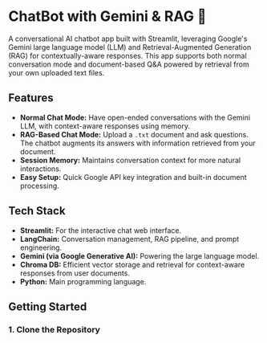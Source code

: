 # ChatBot with Gemini & RAG 🤖

A conversational AI chatbot app built with Streamlit, leveraging Google's Gemini large language model (LLM) and Retrieval-Augmented Generation (RAG) for contextually-aware responses. This app supports both normal conversation mode and document-based Q&A powered by retrieval from your own uploaded text files.

## Features

- **Normal Chat Mode:** Have open-ended conversations with the Gemini LLM, with context-aware responses using memory.
- **RAG-Based Chat Mode:** Upload a `.txt` document and ask questions. The chatbot augments its answers with information retrieved from your document.
- **Session Memory:** Maintains conversation context for more natural interactions.
- **Easy Setup:** Quick Google API key integration and built-in document processing.

## Tech Stack

- **Streamlit:** For the interactive chat web interface.
- **LangChain:** Conversation management, RAG pipeline, and prompt engineering.
- **Gemini (via Google Generative AI):** Powering the large language model.
- **Chroma DB:** Efficient vector storage and retrieval for context-aware responses from user documents.
- **Python:** Main programming language.

## Getting Started

### 1. Clone the Repository

